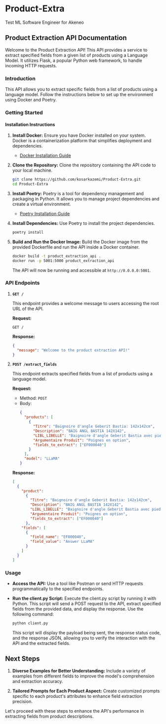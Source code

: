 # Product-Extra
Test ML Software Engineer for Akeneo

## Product Extraction API Documentation

Welcome to the Product Extraction API! This API provides a service to extract specified fields from a given list of products using a Language Model. It utilizes Flask, a popular Python web framework, to handle incoming HTTP requests.

### Introduction

This API allows you to extract specific fields from a list of products using a language model. Follow the instructions below to set up the environment using Docker and Poetry.

### Getting Started

#### Installation Instructions

1. **Install Docker:**
   Ensure you have Docker installed on your system. Docker is a containerization platform that simplifies deployment and dependencies.
   - [Docker Installation Guide](https://docs.docker.com/get-docker/)

2. **Clone the Repository:**
   Clone the repository containing the API code to your local machine.
   ```bash
   git clone https://github.com/kosarkazemi/Product-Extra.git
   cd Product-Extra
   ```

3. **Install Poetry:**
   Poetry is a tool for dependency management and packaging in Python. It allows you to manage project dependencies and create a virtual environment.
   - [Poetry Installation Guide](https://python-poetry.org/docs/)

4. **Install Dependencies:**
   Use Poetry to install the project dependencies.
   ```bash
   poetry install
   ```

5. **Build and Run the Docker Image:**
   Build the Docker image from the provided Dockerfile and run the API inside a Docker container.
   ```bash
   docker build -t product_extraction_api .
   docker run -p 5001:5000 product_extraction_api
   ```
   The API will now be running and accessible at `http://0.0.0.0:5001`.

### API Endpoints

1. **`GET /`**

   This endpoint provides a welcome message to users accessing the root URL of the API.
   
   **Request:**
   ```plaintext
   GET /
   ```

   **Response:**
   ```json
   {
     "message": "Welcome to the product extraction API!"
   }
   ```

2. **`POST /extract_fields`**

   This endpoint extracts specified fields from a list of products using a language model.

   **Request:**
   - Method: `POST`
   - Body:
     ```json
     {
       "products": [
         {
           "Titre": "Baignoire d'angle Geberit Bastia: 142x142cm",
           "Description": "BAIG ANGL BASTIA 142X142",
           "LIBL_LIBELLE": "Baignoire d'angle Geberit Bastia avec pieds: 142x142cm",
           "Argumentaire Produit": "Poignes en option",
           "fields_to_extract": ["EF000040"]
         }
       ],
       "model": "LLaMA"
     }
     ```

   **Response:**
   ```json
   [
     {
       "product": 
         {
           "Titre": "Baignoire d'angle Geberit Bastia: 142x142cm",
           "Description": "BAIG ANGL BASTIA 142X142",
           "LIBL_LIBELLE": "Baignoire d'angle Geberit Bastia avec pieds: 142x142cm",
           "Argumentaire Produit": "Poignes en option",
           "fields_to_extract": ["EF000040"]
         },
       "fields": [
         {
           "field_name": "EF000040",
           "field_value": "Answer LLaMA"
         }
       ]
     }
   ]
   ```

### Usage

- **Access the API:**
  Use a tool like Postman or send HTTP requests programmatically to the specified endpoints.

- **Run the client.py Script:**
  Execute the client.py script by running it with Python. This script will send a POST request to the API, extract specified fields from the provided data, and display the response. Use the following command:
  ```bash
  python client.py
  ```
  This script will display the payload being sent, the response status code, and the response JSON, allowing you to verify the interaction with the API and the extracted fields.

## Next Steps

1. **Diverse Examples for Better Understanding:**
   Include a variety of examples from different fields to improve the model's comprehension and extraction accuracy.

2. **Tailored Prompts for Each Product Aspect:**
   Create customized prompts specific to each product's attributes to enhance field extraction precision.

Let's proceed with these steps to enhance the API's performance in extracting fields from product descriptions.